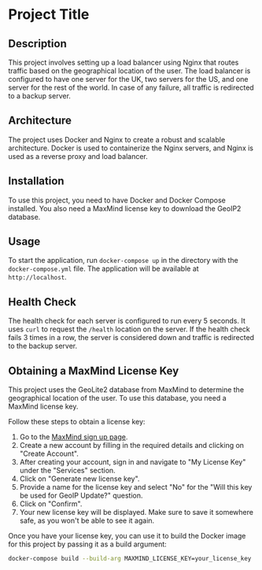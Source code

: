 # Project Title

## Description

This project involves setting up a load balancer using Nginx that routes traffic based on the geographical location of the user. The load balancer is configured to have one server for the UK, two servers for the US, and one server for the rest of the world. In case of any failure, all traffic is redirected to a backup server.

## Architecture

The project uses Docker and Nginx to create a robust and scalable architecture. Docker is used to containerize the Nginx servers, and Nginx is used as a reverse proxy and load balancer.

## Installation

To use this project, you need to have Docker and Docker Compose installed. You also need a MaxMind license key to download the GeoIP2 database.

## Usage

To start the application, run `docker-compose up` in the directory with the `docker-compose.yml` file. The application will be available at `http://localhost`.

## Health Check

The health check for each server is configured to run every 5 seconds. It uses `curl` to request the `/health` location on the server. If the health check fails 3 times in a row, the server is considered down and traffic is redirected to the backup server.

## Obtaining a MaxMind License Key

This project uses the GeoLite2 database from MaxMind to determine the geographical location of the user. To use this database, you need a MaxMind license key.

Follow these steps to obtain a license key:

1. Go to the [MaxMind sign up page](https://www.maxmind.com/en/geolite2/signup?utm_source=kb&utm_medium=kb-link&utm_campaign=kb-create-account).
2. Create a new account by filling in the required details and clicking on "Create Account".
3. After creating your account, sign in and navigate to "My License Key" under the "Services" section.
4. Click on "Generate new license key".
5. Provide a name for the license key and select "No" for the "Will this key be used for GeoIP Update?" question.
6. Click on "Confirm".
7. Your new license key will be displayed. Make sure to save it somewhere safe, as you won't be able to see it again.

Once you have your license key, you can use it to build the Docker image for this project by passing it as a build argument:

```bash
docker-compose build --build-arg MAXMIND_LICENSE_KEY=your_license_key
```